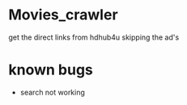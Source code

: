 # Movies_crawler

get the direct links from hdhub4u skipping the ad's

# known bugs
- search not working 
